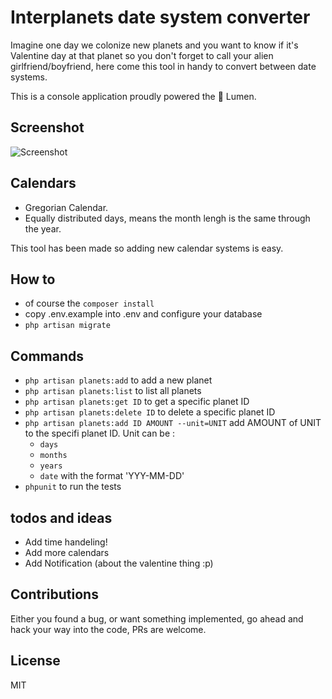 # Interplanets date system converter

Imagine one day we colonize new planets and you want to know if it's Valentine day at that planet so you don't forget to call your alien girlfriend/boyfriend, here come this tool in handy to convert between date systems. 

This is a console application proudly powered the 💪 Lumen.

## Screenshot

![Screenshot](screenshot.gif)

## Calendars

  - Gregorian Calendar.
  - Equally distributed days, means the month lengh is the same through the year.

  This tool has been made so adding new calendar systems is easy.

## How to

  - of course the `composer install`
  - copy .env.example into .env and configure your database
  - `php artisan migrate`

## Commands

  - `php artisan planets:add` to add a new planet
  - `php artisan planets:list` to list all planets
  - `php artisan planets:get ID` to get a specific planet ID
  - `php artisan planets:delete ID` to delete a specific planet ID
  - `php artisan planets:add ID AMOUNT --unit=UNIT` add AMOUNT of UNIT to the specifi planet ID. Unit can be : 
    - `days`
    - `months`
    - `years`
    - `date` with the format 'YYY-MM-DD'
  - `phpunit` to run the tests


## todos and ideas

  - Add time handeling!
  - Add more calendars
  - Add Notification (about the valentine thing :p)

## Contributions

Either you found a bug, or want something implemented, go ahead and hack your way into the code, PRs are welcome.

License
----

MIT
